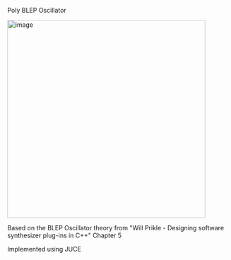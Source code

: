 
Poly BLEP Oscillator

<img width="448" alt="image" src="https://user-images.githubusercontent.com/66480309/159383761-63692ae4-7ca5-44d9-97b8-55445fdf8095.png">

Based on the BLEP Oscillator theory from "Will Prikle - Designing software synthesizer plug-ins in C++" Chapter 5 

Implemented using JUCE
